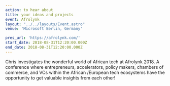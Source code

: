 ```yaml
---
action: to hear about
title: your ideas and projects
event: Afrolynk
layout: "../../layouts/Event.astro"
venue: 'Microsoft Berlin, Germany'

pres_url: 'https://afrolynk.com/'
start_date: 2018-08-31T12:20:00.000Z
end_date: 2018-08-31T12:20:00.000Z
---
```


Chris investigates the wonderful world of African tech at Afrolynk 2018\. A conference where entrepreneurs, accelerators, policy makers, chambers of commerce, and VCs within the African /European tech ecosystems have the opportunity to get valuable insights from each other!
